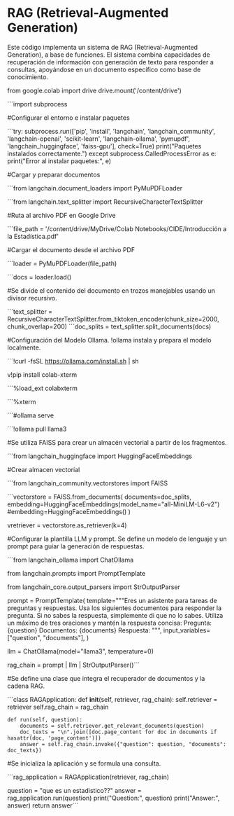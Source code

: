 # RAG (Retrieval-Augmented Generation)

Este código implementa un sistema de RAG (Retrieval-Augmented Generation), a base de funciones. El sistema combina capacidades de recuperación de información con generación de texto para responder a consultas, apoyándose en un documento específico como base de conocimiento.


from google.colab import drive
drive.mount('/content/drive')

´´´import subprocess

#Configurar el entorno e instalar paquetes

´´´try:
    subprocess.run(['pip', 'install', 'langchain', 'langchain_community', 'langchain-openai',
                    'scikit-learn', 'langchain-ollama', 'pymupdf', 'langchain_huggingface',
                    'faiss-gpu'], check=True)
    print("Paquetes instalados correctamente.")
except subprocess.CalledProcessError as e:
    print("Error al instalar paquetes:", e)

#Cargar y preparar documentos

´´´from langchain.document_loaders import PyMuPDFLoader

´´´from langchain.text_splitter import RecursiveCharacterTextSplitter

#Ruta al archivo PDF en Google Drive

´´´file_path = '/content/drive/MyDrive/Colab Notebooks/CIDE/Introducción a la Estadística.pdf'

#Cargar el documento desde el archivo PDF

´´´loader = PyMuPDFLoader(file_path)

´´´docs = loader.load()

#Se divide el contenido del documento en trozos manejables usando un divisor recursivo.

´´´text_splitter = RecursiveCharacterTextSplitter.from_tiktoken_encoder(chunk_size=2000, chunk_overlap=200)
´´´doc_splits = text_splitter.split_documents(docs)

#Configuración del Modelo Ollama. !ollama instala y prepara el modelo localmente.

´´´!curl -fsSL https://ollama.com/install.sh | sh

v!pip install colab-xterm

´´´%load_ext colabxterm

´´´%xterm

´´´#ollama serve

´´´!ollama pull llama3

#Se utiliza FAISS para crear un almacén vectorial a partir de los fragmentos.

´´´from langchain_huggingface import HuggingFaceEmbeddings

#Crear almacen vectorial

´´´from langchain_community.vectorstores import FAISS

´´´vectorstore = FAISS.from_documents(
     documents=doc_splits,
     embedding=HuggingFaceEmbeddings(model_name="all-MiniLM-L6-v2")
     #embedding=HuggingFaceEmbeddings()
 )
 
vretriever = vectorstore.as_retriever(k=4)


#Configurar la plantilla LLM y prompt. Se define un modelo de lenguaje y un prompt para guiar la generación de respuestas.

´´´from langchain_ollama import ChatOllama

from langchain.prompts import PromptTemplate

from langchain_core.output_parsers import StrOutputParser

prompt = PromptTemplate(
    template="""Eres un asistente para tareas de preguntas y respuestas.
Usa los siguientes documentos para responder la pregunta.
Si no sabes la respuesta, simplemente di que no lo sabes.
Utiliza un máximo de tres oraciones y mantén la respuesta concisa:
Pregunta: {question}
Documentos: {documents}
Respuesta:
""",
    input_variables=["question", "documents"],
)

llm = ChatOllama(model="llama3", temperature=0)

rag_chain = prompt | llm | StrOutputParser()´´´

#Se define una clase que integra el recuperador de documentos y la cadena RAG.

´´´class RAGApplication:
    def __init__(self, retriever, rag_chain):
        self.retriever = retriever
        self.rag_chain = rag_chain

    def run(self, question):
        documents = self.retriever.get_relevant_documents(question)
        doc_texts = "\n".join([doc.page_content for doc in documents if hasattr(doc, 'page_content')])
        answer = self.rag_chain.invoke({"question": question, "documents": doc_texts})


#Se inicializa la aplicación y se formula una consulta.

´´´rag_application = RAGApplication(retriever, rag_chain)

question = "que es un estadistico??"
answer = rag_application.run(question)
print("Question:", question)
print("Answer:", answer)
        return answer´´´
